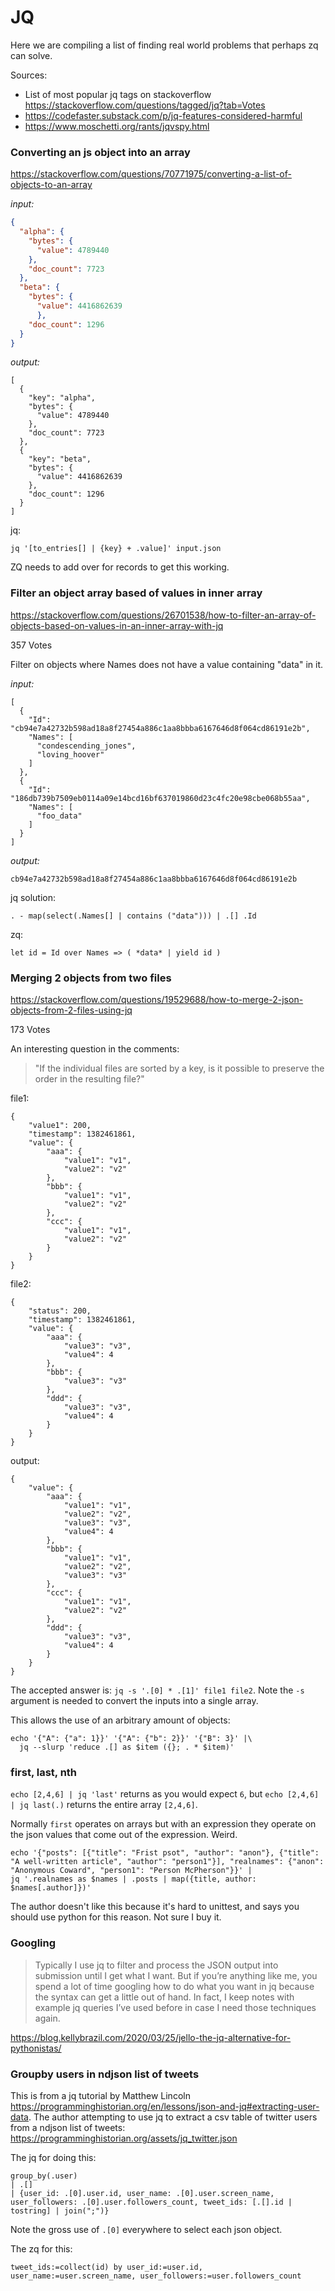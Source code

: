 # JQ

Here we are compiling a list of finding real world problems that perhaps zq 
can solve.

Sources:
- List of most popular jq tags on stackoverflow https://stackoverflow.com/questions/tagged/jq?tab=Votes
- https://codefaster.substack.com/p/jq-features-considered-harmful
- https://www.moschetti.org/rants/jqvspy.html

### Converting an js object into an array

https://stackoverflow.com/questions/70771975/converting-a-list-of-objects-to-an-array

*input:*

```json
{
  "alpha": {
    "bytes": {
      "value": 4789440
    },
    "doc_count": 7723
  },
  "beta": {
    "bytes": {
      "value": 4416862639
      },
    "doc_count": 1296
  }
}
```

*output:*

```
[
  {
    "key": "alpha",
    "bytes": {
      "value": 4789440
    },
    "doc_count": 7723
  },
  {
    "key": "beta",
    "bytes": {
      "value": 4416862639
    },
    "doc_count": 1296
  }
]
```

jq:

```
jq '[to_entries[] | {key} + .value]' input.json
```

ZQ needs to add over for records to get this working.

### Filter an object array based of values in inner array

https://stackoverflow.com/questions/26701538/how-to-filter-an-array-of-objects-based-on-values-in-an-inner-array-with-jq

357 Votes

Filter on objects where Names does not have a value containing "data" in it.

*input:*
```
[
  {
    "Id": "cb94e7a42732b598ad18a8f27454a886c1aa8bbba6167646d8f064cd86191e2b",
    "Names": [
      "condescending_jones",
      "loving_hoover"
    ]
  },
  {
    "Id": "186db739b7509eb0114a09e14bcd16bf637019860d23c4fc20e98cbe068b55aa",
    "Names": [
      "foo_data"
    ]
  }
]
```

*output:*
```
cb94e7a42732b598ad18a8f27454a886c1aa8bbba6167646d8f064cd86191e2b
```

jq solution:

```
. - map(select(.Names[] | contains ("data"))) | .[] .Id
```

zq:

```
let id = Id over Names => ( *data* | yield id )
```

### Merging 2 objects from two files

https://stackoverflow.com/questions/19529688/how-to-merge-2-json-objects-from-2-files-using-jq

173 Votes

An interesting question in the comments:

> "If the individual files are sorted by a key, is it possible to preserve the
order in the resulting file?"

file1:
```
{
    "value1": 200,
    "timestamp": 1382461861,
    "value": {
        "aaa": {
            "value1": "v1",
            "value2": "v2"
        },
        "bbb": {
            "value1": "v1",
            "value2": "v2"
        },
        "ccc": {
            "value1": "v1",
            "value2": "v2"
        }
    }
}
```

file2:
```
{
    "status": 200,
    "timestamp": 1382461861,
    "value": {
        "aaa": {
            "value3": "v3",
            "value4": 4
        },
        "bbb": {
            "value3": "v3"
        },      
        "ddd": {
            "value3": "v3",
            "value4": 4
        }
    }
}
```

output:
```
{
    "value": {
        "aaa": {
            "value1": "v1",
            "value2": "v2",
            "value3": "v3",
            "value4": 4
        },
        "bbb": {
            "value1": "v1",
            "value2": "v2",
            "value3": "v3"
        },
        "ccc": {
            "value1": "v1",
            "value2": "v2"
        },
        "ddd": {
            "value3": "v3",
            "value4": 4
        }
    }
}
```

The accepted answer is: `jq -s '.[0] * .[1]' file1 file2`. Note the `-s` argument
is needed to convert the inputs into a single array.

This allows the use of an arbitrary amount of objects:

```
echo '{"A": {"a": 1}}' '{"A": {"b": 2}}' '{"B": 3}' |\
  jq --slurp 'reduce .[] as $item ({}; . * $item)'
```

### first, last, nth

`echo [2,4,6] | jq 'last'` returns as you would expect `6`, but `echo [2,4,6] | jq last(.)`
returns the entire array `[2,4,6]`.

Normally `first` operates on arrays but with an expression they operate on the
json values that come out of the expression. Weird.

```
echo '{"posts": [{"title": "Frist psot", "author": "anon"}, {"title": "A well-written article", "author": "person1"}], "realnames": {"anon": "Anonymous Coward", "person1": "Person McPherson"}}' |
jq '.realnames as $names | .posts | map({title, author: $names[.author]})'
```

The author doesn't like this because it's hard to unittest, and says you should
use python for this reason. Not sure I buy it.

### Googling

> Typically I use jq to filter and process the JSON output into submission until I get what I want. But if you’re anything like me, you spend a lot of time googling how to do what you want in jq because the syntax can get a little out of hand. In fact, I keep notes with example jq queries I’ve used before in case I need those techniques again.

https://blog.kellybrazil.com/2020/03/25/jello-the-jq-alternative-for-pythonistas/

### Groupby users in ndjson list of tweets

This is from a jq tutorial by Matthew Lincoln https://programminghistorian.org/en/lessons/json-and-jq#extracting-user-data. The author attempting to use jq to extract a csv table of twitter
users from a ndjson list of tweets: https://programminghistorian.org/assets/jq_twitter.json

The jq for doing this:

```
group_by(.user)
| .[] 
| {user_id: .[0].user.id, user_name: .[0].user.screen_name, user_followers: .[0].user.followers_count, tweet_ids: [.[].id | tostring] | join(";")}
```

Note the gross use of `.[0]` everywhere to select each json object.

The zq for this:

```
tweet_ids:=collect(id) by user_id:=user.id, user_name:=user.screen_name, user_followers:=user.followers_count
```
